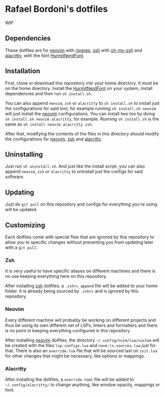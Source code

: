 # Rafael Bordoni's dotfiles

WIP

## Dependencies

These dotfiles are for [neovim](https://neovim.io) with [ripgrep](https://github.com/BurntSushi/ripgrep), [zsh](https://wiki.archlinux.org/title/zsh) with [oh-my-zsh](https://ohmyz.sh/) and [alacritty](https://alacritty.org/), with the font [HurmitNerdFont](alacritty/Hermit.zip).

## Installation

First, clone or download this repository into your home directory. It must be on the home directory. Install the [HurmitNerdFont](Hermit.zip) on your system, install dependencies and then run `sh install.sh`.

You can also append `neovim`, `zsh` or `alacritty` to `sh install.sh` to install just the configurations for said tool, for example running `sh install.sh neovim` will just install the [neovim](https://neovim.io) configurations. You can install two too by doing `sh install.sh neovim alacritty`, for example. Running `sh install.sh` is the same as `sh install neovim alacritty zsh`.

After that, modifying the contents of the files in this directory should modify the configurations for [neovim](https://neovim.io), [zsh](https://wiki.archlinux.org/title/zsh) and [alacritty](https://alacritty.org/).

## Uninstalling

Just run `sh uninstall.sh`. And just like the install script, you can also append `neovim`, `zsh` or `alacritty` to uninstall just the configs for said software.

## Updating

Just do `git pull` on this repository and configs for everything you're using will be updated.

## Customizing

Each dotfiles come with special files that are ignored by this repository to allow you to specific changes without preventing you from updating later with a `git pull`.

### Zsh

It is very useful to have specific aliases on different machines and there is no use keeping everything here on this repository.

After installing [zsh](https://wiki.archlinux.org/title/zsh) dotfiles, a `.zshrc_append` file will be added to your home folder. It is already being sourced by `.zshrc` and is ignored by this repository.

### Neovim

Every different machine will probably be working on different projects and thus be using its own different set of LSPs, linters and formatters and there is no point in keeping everything configured in this repository.

After installing [neovim](https://neovim.io) dotfiles, the directory `~/.config/nvim/lua/custom` will be created with the files `lsp-configs.lua` and `none-ls-sources.lua` just for that. There is also an `override.lua` file that will be sourced last on `init.lua` for other changes that might be necessary, like options or mappings.

### Alacritty

After installing the dotfiles, a `override.toml` file will be added to `~/.config/alacritty/` to change anything, like window opacity, mappings or font.
